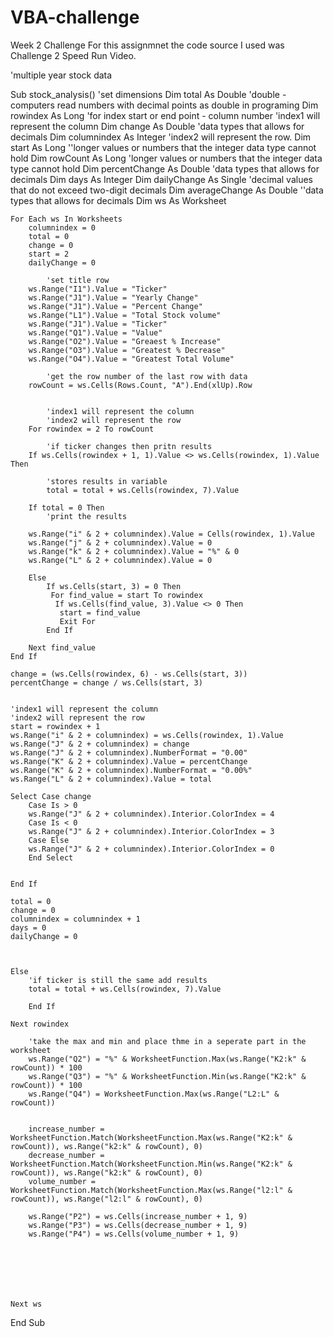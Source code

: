 # VBA-challenge
Week 2 Challenge
For this assignmnet the code source I used was Challenge 2 Speed Run Video. 

 
'multiple year stock data

Sub stock_analysis()
        'set dimensions
    Dim total As Double
        'double - computers read numbers with decimal points as double in programing
    Dim rowindex As Long
        'for index start or end point - column number
        'index1 will represent the column
    Dim change As Double
            'data types that allows for decimals
    Dim columnindex As Integer
        'index2 will represent the row.
    Dim start As Long
            ''longer values or numbers that the integer data type cannot hold
    Dim rowCount As Long
            'longer values or numbers that the integer data type cannot hold
    Dim percentChange As Double
            'data types that allows for decimals
    Dim days As Integer
    Dim dailyChange As Single
            'decimal values that do not exceed two-digit decimals
    Dim averageChange As Double
            ''data types that allows for decimals
    Dim ws As Worksheet
    
    For Each ws In Worksheets
        columnindex = 0
        total = 0
        change = 0
        start = 2
        dailyChange = 0
        
            'set title row
        ws.Range("I1").Value = "Ticker"
        ws.Range("J1").Value = "Yearly Change"
        ws.Range("J1").Value = "Percent Change"
        ws.Range("L1").Value = "Total Stock volume"
        ws.Range("J1").Value = "Ticker"
        ws.Range("Q1").Value = "Value"
        ws.Range("O2").Value = "Greaest % Increase"
        ws.Range("O3").Value = "Greatest % Decrease"
        ws.Range("O4").Value = "Greatest Total Volume"
        
            'get the row number of the last row with data
        rowCount = ws.Cells(Rows.Count, "A").End(xlUp).Row
        
        
            'index1 will represent the column
            'index2 will represent the row
        For rowindex = 2 To rowCount
        
            'if ticker changes then pritn results
        If ws.Cells(rowindex + 1, 1).Value <> ws.Cells(rowindex, 1).Value Then
    
            'stores results in variable
            total = total + ws.Cells(rowindex, 7).Value
        
        If total = 0 Then
            'print the results
            
        ws.Range("i" & 2 + columnindex).Value = Cells(rowindex, 1).Value
        ws.Range("j" & 2 + columnindex).Value = 0
        ws.Range("k" & 2 + columnindex).Value = "%" & 0
        ws.Range("L" & 2 + columnindex).Value = 0
        
        Else
            If ws.Cells(start, 3) = 0 Then
             For find_value = start To rowindex
              If ws.Cells(find_value, 3).Value <> 0 Then
               start = find_value
               Exit For
            End If
            
        Next find_value
    End If
    
    change = (ws.Cells(rowindex, 6) - ws.Cells(start, 3))
    percentChange = change / ws.Cells(start, 3)
    
    
    'index1 will represent the column
    'index2 will represent the row
    start = rowindex + 1
    ws.Range("i" & 2 + columnindex) = ws.Cells(rowindex, 1).Value
    ws.Range("J" & 2 + columnindex) = change
    ws.Range("J" & 2 + columnindex).NumberFormat = "0.00"
    ws.Range("K" & 2 + columnindex).Value = percentChange
    ws.Range("K" & 2 + columnindex).NumberFormat = "0.00%"
    ws.Range("L" & 2 + columnindex).Value = total
    
    Select Case change
        Case Is > 0
        ws.Range("J" & 2 + columnindex).Interior.ColorIndex = 4
        Case Is < 0
        ws.Range("J" & 2 + columnindex).Interior.ColorIndex = 3
        Case Else
        ws.Range("J" & 2 + columnindex).Interior.ColorIndex = 0
        End Select
    
    
    End If
    
    total = 0
    change = 0
    columnindex = columnindex + 1
    days = 0
    dailyChange = 0
    
    
    
    Else
        'if ticker is still the same add results
        total = total + ws.Cells(rowindex, 7).Value
        
        End If
        
    Next rowindex
    
        'take the max and min and place thme in a seperate part in the worksheet
        ws.Range("Q2") = "%" & WorksheetFunction.Max(ws.Range("K2:k" & rowCount)) * 100
        ws.Range("Q3") = "%" & WorksheetFunction.Min(ws.Range("K2:k" & rowCount)) * 100
        ws.Range("Q4") = WorksheetFunction.Max(ws.Range("L2:L" & rowCount))
        
        
        increase_number = WorksheetFunction.Match(WorksheetFunction.Max(ws.Range("K2:k" & rowCount)), ws.Range("k2:k" & rowCount), 0)
        decrease_number = WorksheetFunction.Match(WorksheetFunction.Min(ws.Range("K2:k" & rowCount)), ws.Range("k2:k" & rowCount), 0)
        volume_number = WorksheetFunction.Match(WorksheetFunction.Max(ws.Range("l2:l" & rowCount)), ws.Range("l2:l" & rowCount), 0)
        
        ws.Range("P2") = ws.Cells(increase_number + 1, 9)
        ws.Range("P3") = ws.Cells(decrease_number + 1, 9)
        ws.Range("P4") = ws.Cells(volume_number + 1, 9)
        
    
    
    
    
    
        
    Next ws
    
    
    
    
    
    
    
    
End Sub

